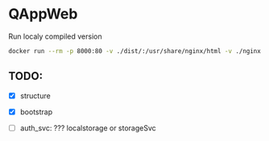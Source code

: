 # QAppWeb

Run localy compiled version

``` bash
docker run --rm -p 8000:80 -v ./dist/:/usr/share/nginx/html -v ./nginx.conf:/etc/nginx/conf.d/default.conf nginx:alpine 
```

## TODO:
- [X] structure
- [X] bootstrap

- [ ] auth_svc: ??? localstorage or storageSvc
